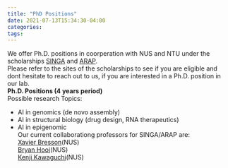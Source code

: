 ```yaml
---
title: "PhD Positions"
date: 2021-07-13T15:34:30-04:00
categories:
tags:
---
```

We offer Ph.D. positions in coorperation with NUS and NTU under the scholarships [SINGA](https://www.a-star.edu.sg/Scholarships/for-graduate-studies/singapore-international-graduate-award-singa) and [ARAP](https://www.a-star.edu.sg/Scholarships/for-graduate-studies/a-star-research-attachment-programme).  <br />
Please refer to the sites of the scholarships to see if you are eligible and dont hesitate to reach out to us, if you are interested in a Ph.D. position in our lab. <br />
<b>Ph.D. Positions (4 years period) </b>  <br />
Possible research Topics:
- AI in genomics (de novo assembly)
- AI in structural biology (drug design, RNA therapeutics)
- AI in epigenomic <br /> 
Our current collaborationg professors for SINGA/ARAP are: <br />
[Xavier Bresson](https://graphdeeplearning.github.io/authors/xavier-bresson/)(NUS) <br />
[Bryan Hooi](https://bhooi.github.io/)(NUS) <br />
[Kenji Kawaguchi](https://www.comp.nus.edu.sg/cs/people/kenji/)(NUS) <br />

